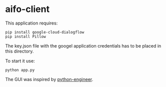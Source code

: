 # aifo-client
This application requires:
```
pip install google-cloud-dialogflow
pip install Pillow
```
The key.json file with the googel application credentials has to be placed in this directory.

To start it use:
```
python app.py
```

The GUI was inspired by [python-engineer](https://github.com/python-engineer).
